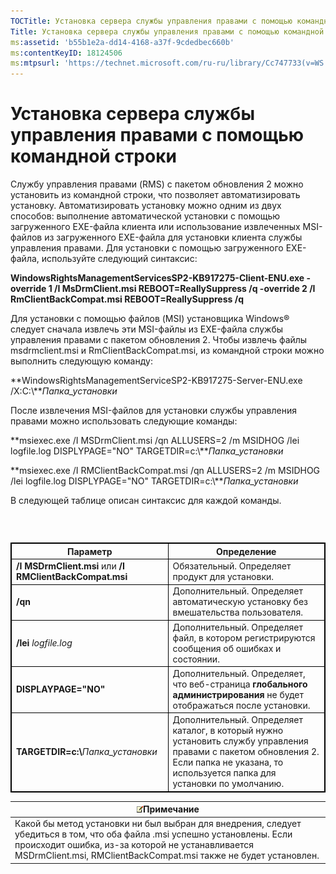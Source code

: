 ```yaml
---
TOCTitle: Установка сервера службы управления правами с помощью командной строки
Title: Установка сервера службы управления правами с помощью командной строки
ms:assetid: 'b55b1e2a-dd14-4168-a37f-9cdedbec660b'
ms:contentKeyID: 18124506
ms:mtpsurl: 'https://technet.microsoft.com/ru-ru/library/Cc747733(v=WS.10)'
---
```


Установка сервера службы управления правами с помощью командной строки
======================================================================

Службу управления правами (RMS) с пакетом обновления 2 можно установить из командной строки, что позволяет автоматизировать установку. Автоматизировать установку можно одним из двух способов: выполнение автоматической установки с помощью загруженного EXE-файла клиента или использование извлеченных MSI-файлов из загруженного EXE-файла для установки клиента службы управления правами. Для установки с помощью загруженного EXE-файла, используйте следующий синтаксис:

**WindowsRightsManagementServicesSP2-KB917275-Client-ENU.exe -override 1 /I MsDrmClient.msi REBOOT=ReallySuppress /q -override 2 /I RmClientBackCompat.msi REBOOT=ReallySuppress /q**

Для установки с помощью файлов (MSI) установщика Windows® следует сначала извлечь эти MSI-файлы из EXE-файла службы управления правами с пакетом обновления 2. Чтобы извлечь файлы msdrmclient.msi и RmClientBackCompat.msi, из командной строки можно выполнить следующую команду:

**WindowsRightsManagementServiceSP2-KB917275-Server-ENU.exe /X:C:\\***Папка\_установки*

После извлечения MSI-файлов для установки службы управления правами можно использовать следующие команды:

**msiexec.exe /I MSDrmClient.msi /qn ALLUSERS=2 /m MSIDHOG /lei logfile.log DISPLYPAGE="NO" TARGETDIR=c:\\***Папка\_установки*

**msiexec.exe /I RMClientBackCompat.msi /qn ALLUSERS=2 /m MSIDHOG /lei logfile.log DISPLYPAGE="NO" TARGETDIR=c:\\***Папка\_установки*

В следующей таблице описан синтаксис для каждой команды.

###  

 
<table style="border:1px solid black;">
<colgroup>
<col width="50%" />
<col width="50%" />
</colgroup>
<thead>
<tr class="header">
<th style="border:1px solid black;" >Параметр</th>
<th style="border:1px solid black;" >Определение</th>
</tr>
</thead>
<tbody>
<tr class="odd">
<td style="border:1px solid black;"><strong>/I MSDrmClient.msi</strong> или <strong>/I RMClientBackCompat.msi</strong></td>
<td style="border:1px solid black;">Обязательный. Определяет продукт для установки.</td>
</tr>
<tr class="even">
<td style="border:1px solid black;"><strong>/qn</strong></td>
<td style="border:1px solid black;">Дополнительный. Определяет автоматическую установку без вмешательства пользователя.</td>
</tr>
<tr class="odd">
<td style="border:1px solid black;"><strong>/lei</strong> <em>logfile.log</em></td>
<td style="border:1px solid black;">Дополнительный. Определяет файл, в котором регистрируются сообщения об ошибках и состоянии.</td>
</tr>
<tr class="even">
<td style="border:1px solid black;"><strong>DISPLAYPAGE=&quot;NO&quot;</strong></td>
<td style="border:1px solid black;">Дополнительный. Определяет, что веб-страница <strong>глобального администрирования</strong> не будет отображаться после установки.</td>
</tr>
<tr class="odd">
<td style="border:1px solid black;"><strong>TARGETDIR=c:\</strong><em>Папка_установки</em></td>
<td style="border:1px solid black;">Дополнительный. Определяет каталог, в который нужно установить службу управления правами с пакетом обновления 2. Если папка не указана, то используется папка для установки по умолчанию.</td>
</tr>
</tbody>
</table>
  
| ![](/security-updates/images/Cc747733.note(WS.10).gif)Примечание                                                                                                                                                                        |  
|----------------------------------------------------------------------------------------------------------------------------------------------------------------------------------------------------------------------------------------------------|  
| Какой бы метод установки ни был выбран для внедрения, следует убедиться в том, что оба файла .msi успешно установлены. Если происходит ошибка, из-за которой не устанавливается MSDrmClient.msi, RMClientBackCompat.msi также не будет установлен. |
